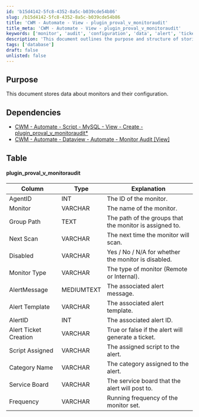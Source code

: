 ```yaml
---
id: 'b15d4142-5fc8-4352-8a5c-b039cde54b86'
slug: /b15d4142-5fc8-4352-8a5c-b039cde54b86
title: 'CWM - Automate - View - plugin_proval_v_monitoraudit'
title_meta: 'CWM - Automate - View - plugin_proval_v_monitoraudit'
keywords: ['monitor', 'audit', 'configuration', 'data', 'alert', 'ticket', 'service', 'frequency']
description: 'This document outlines the purpose and structure of storing data related to monitors and their configurations, including dependencies and the specific table schema for managing monitor audit data within the ConnectWise Automate platform.'
tags: ['database']
draft: false
unlisted: false
---
```


## Purpose

This document stores data about monitors and their configuration.

## Dependencies

- [CWM - Automate - Script - MySQL - View - Create - plugin_proval_v_monitoraudit*](/docs/e4221ae7-3cd9-4019-9d65-1f8ae2e58d33)  
- [CWM - Automate - Dataview - Automate - Monitor Audit [View]](/docs/414e2b20-92a2-40bf-b003-6b92af4cbd18)  

## Table

#### plugin_proval_v_monitoraudit

| Column                  | Type        | Explanation                                      |
|------------------------|-------------|--------------------------------------------------|
| AgentID                | INT         | The ID of the monitor.                           |
| Monitor                | VARCHAR     | The name of the monitor.                         |
| Group Path             | TEXT        | The path of the groups that the monitor is assigned to. |
| Next Scan              | VARCHAR     | The next time the monitor will scan.            |
| Disabled               | VARCHAR     | Yes / No / N/A for whether the monitor is disabled.  |
| Monitor Type           | VARCHAR     | The type of monitor (Remote or Internal).       |
| AlertMessage           | MEDIUMTEXT  | The associated alert message.                    |
| Alert Template         | VARCHAR     | The associated alert template.                   |
| AlertID                | INT         | The associated alert ID.                         |
| Alert Ticket Creation   | VARCHAR     | True or false if the alert will generate a ticket. |
| Script Assigned         | VARCHAR     | The assigned script to the alert.                |
| Category Name           | VARCHAR     | The category assigned to the alert.              |
| Service Board           | VARCHAR     | The service board that the alert will post to.  |
| Frequency              | VARCHAR     | Running frequency of the monitor set.            |